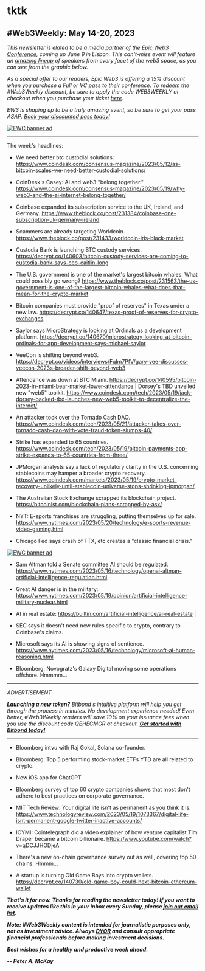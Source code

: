 # tktk
## #Web3Weekly: May 14-20, 2023

*This newsletter is elated to be a media partner of the [Epic Web3 Conference](https://www.epicweb3.com/), coming up June 9 in Lisbon. This can't-miss event will feature an [amazing lineup](https://www.epicweb3.com/#speaker) of speakers from every facet of the web3 space, as you can see from the graphic below.*

*As a special offer to our readers, Epic Web3 is offering a 15% discount when you purchase a Full or VC pass to their conference. To redeem the #Web3Weekly discount, be sure to apply the code WEB3WEEKLY at checkout when you purchase your ticket [here](http://bit.ly/3kDskvF).*

*EW3 is shaping up to be a truly amazing event, so be sure to get your pass ASAP. [Book your discounted pass today!](http://bit.ly/3kDskvF)*

[![EWC banner ad](https://w3w.news/img/sponsored/Speakers1.png)](http://bit.ly/3kDskvF)
<hr>


<!--

Riff on debt ceiling.

https://www.coindesk.com/consensus-magazine/2023/05/17/what-does-the-debt-limit-showdown-mean-for-bitcoin/

https://www.theblock.co/post/231639/biden-opposes-debt-deal-friendly-to-crypto-traders-amid-threat-of-u-s-default

-->

The week's headlines:

- We need better btc custodial solutions: https://www.coindesk.com/consensus-magazine/2023/05/12/as-bitcoin-scales-we-need-better-custodial-solutions/

- CoinDesk's Casey: AI and web3 "belong together." https://www.coindesk.com/consensus-magazine/2023/05/19/why-web3-and-the-ai-internet-belong-together/

- Coinbase expanded its subscription service to the UK, Ireland, and Germany. https://www.theblock.co/post/231384/coinbase-one-subscription-uk-germany-ireland

- Scammers are already targeting Worldcoin. https://www.theblock.co/post/231433/worldcoin-iris-black-market

- Custodia Bank is launching BTC custody services. https://decrypt.co/140603/bitcoin-custody-services-are-coming-to-custodia-bank-says-ceo-caitlin-long

- The U.S. government is one of the market's largest bitcoin whales. What could possibly go wrong? https://www.theblock.co/post/231563/the-us-government-is-one-of-the-largest-bitcoin-whales-what-does-that-mean-for-the-crypto-market

- Bitcoin companies must provide "proof of reserves" in Texas under a new law. https://decrypt.co/140647/texas-proof-of-reserves-for-crypto-exchanges

- Saylor says MicroStrategy is looking at Ordinals as a development platform. https://decrypt.co/140670/microstrategy-looking-at-bitcoin-ordinals-for-app-development-says-michael-saylor

- VeeCon is shifting beyond web3. https://decrypt.co/videos/interviews/FqIm7PfV/gary-vee-discusses-veecon-2023s-broader-shift-beyond-web3

- Attendance was down at BTC Miami. https://decrypt.co/140595/bitcoin-2023-in-miami-bear-market-lower-attendance | Dorsey's TBD unveiled new "web5" toolkit. https://www.coindesk.com/tech/2023/05/19/jack-dorsey-backed-tbd-launches-new-web5-toolkit-to-decentralize-the-internet/

- An attacker took over the Tornado Cash DAO. https://www.coindesk.com/tech/2023/05/21/attacker-takes-over-tornado-cash-dao-with-vote-fraud-token-slumps-40/

- Strike has expanded to 65 countries. https://www.coindesk.com/tech/2023/05/19/bitcoin-payments-app-strike-expands-to-65-countries-from-three/

- JPMorgan analysts say a lack of regulatory clarity in the U.S. concerning stablecoins may hamper a broader crypto recovery. https://www.coindesk.com/markets/2023/05/19/crypto-market-recovery-unlikely-until-stablecoin-universe-stops-shrinking-jpmorgan/           

- The Australian Stock Exchange scrapped its blockchain project. https://bitcoinist.com/blockchain-plans-scrapped-by-asx/

- NYT: E-sports franchises are struggling, putting themselves up for sale. https://www.nytimes.com/2023/05/20/technology/e-sports-revenue-video-gaming.html

- Chicago Fed says crash of FTX, etc creates a "classic financial crisis." <!-- Need link -->

[![EWC banner ad](https://w3w.news/img/sponsored/ewc-banner.png)](http://bit.ly/3kDskvF)

- Sam Altman told a Senate committee AI should be regulated. https://www.nytimes.com/2023/05/16/technology/openai-altman-artificial-intelligence-regulation.html

- Great AI danger is in the military: https://www.nytimes.com/2023/05/19/opinion/artificial-intelligence-military-nuclear.html

- AI in real estate: https://builtin.com/artificial-intelligence/ai-real-estate |

- SEC says it doesn't need new rules specific to crypto, contrary to Coinbase's claims. <!-- Need link -->

- Microsoft says its AI is showing signs of sentience. https://www.nytimes.com/2023/05/16/technology/microsoft-ai-human-reasoning.html

- Bloomberg: Novogratz's Galaxy Digital moving some operations offshore. Hmmmm... <!-- Need link -->

<hr>
 <em>
  <p id="adtag">ADVERTISEMENT</p>
  <strong>Launching a new token?</strong> Bitbond's <a href="https://tokentool.bitbond.com/?utm_content=">intuitive platform</a> will help you get through the process in minutes. No development experience needed! Even better, #Web3Weekly readers will save 10% on your issuance fees when you use the discount code QEHECMGR at checkout. <strong><a href="https://tokentool.bitbond.com/?utm_content=">Get started with Bitbond today!</a></strong>
 </em>
<hr>

- Bloomberg intvu with Raj Gokal, Solana co-founder. <!-- Need link -->

- Bloomberg: Top 5 performing stock-market ETFs YTD are all related to crypto. <!-- Need link -->

- New iOS app for ChatGPT. <!-- Need link -->

- Bloomberg survey of top 60 crypto companies shows that most don't adhere to best practices on corporate governance. <!-- need link -->

- MIT Tech Review: Your digital life isn't as permanent as you think it is. https://www.technologyreview.com/2023/05/19/1073367/digital-life-isnt-permanent-google-twitter-inactive-accounts/

- ICYMI: Cointelegraph did a video explainer of how venture capitalist Tim Draper became a bitcoin billionaire. https://www.youtube.com/watch?v=qDCJJHODjeA

- There's a new on-chain governance survey out as well, covering top 50 chains. Hmmm... <!-- Need link -->

- A startup is turning Old Game Boys into crypto wallets. https://decrypt.co/140730/old-game-boy-could-next-bitcoin-ethereum-wallet

_**That's it for now. Thanks for reading the newsletter today! If you want to receive updates like this in your inbox every Sunday, please [join our email list](https://w3w.news).**_

_**Note: #Web3Weekly content is intended for journalistic purposes only, not as investment advice. Always [DYOR](https://www.urbandictionary.com/define.php?term=DYOR) and consult appropriate financial professionals before making investment decisions.**_

_**Best wishes for a healthy and productive week ahead.**_  

_**-- Peter A. McKay**_
